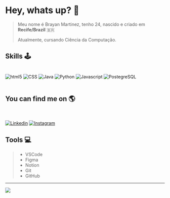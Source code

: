 # Hey, whats up? 👾

> Meu nome é Brayan Martinez, tenho 24, nascido e criado em **Recife/Brazil** 🇧🇷
>
> Atualmente, cursando Ciência da Computação.

## Skills 🕹
<div style="display: inline_block"></br>
    <img align= "center" alt="html5" src="https://img.shields.io/badge/HTML5-E34F26?style=for-the-badge&logo=html5&logoColor=white">
    <img align= "center" alt="CSS" src="https://img.shields.io/badge/CSS3-1572B6?style=for-the-badge&logo=css3&logoColor=white">
    <img align= "center" alt="Java" src="https://img.shields.io/badge/Java-ED8B00?style=for-the-badge&logo=java&logoColor=white">
    <img align= "center" alt="Python" src="https://img.shields.io/badge/Python-3776AB?style=for-the-badge&logo=python&logoColor=white">
    <img align= "center" alt="Javascript" src="https://img.shields.io/badge/JavaScript-F7DF1E?style=for-the-badge&logo=javascript&logoColor=black">
    <img align= "center" alt="PostegreSQL" src="https://img.shields.io/badge/PostgreSQL-316192?style=for-the-badge&logo=postgresql&logoColor=white">
</div></br>

## You can find me on 🌎
</br>

[![Linkedin](https://img.shields.io/badge/LinkedIn-0077B5?style=for-the-badge&logo=linkedin&logoColor=white)](www.linkedin.com/in/bamartinezz)
[![Instagram](https://img.shields.io/badge/Instagram-E4405F?style=for-the-badge&logo=instagram&logoColor=white)](https://www.instagram.com/martzx_/)
</br>

## Tools 💻

> - VSCode 
> - Figma
> - Notion
> - Git
> - GitHub
___________
![](https://media1.giphy.com/media/ArrVyXcjSzzxe/giphy.gif?cid=dc79c3575ad4be936e70436c499af7e2)
